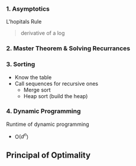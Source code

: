 
### 1. Asymptotics
L'hopitals Rule
> derivative of a log


### 2. Master Theorem & Solving Recurrances

### 3. Sorting
- Know the table
- Call sequences for recursive ones
	- Merge sort
	- Heap sort (build the heap)

### 4. Dynamic Programming
Runtime of dynamic programming
- O($d^n$)

Principal of Optimality
- 
